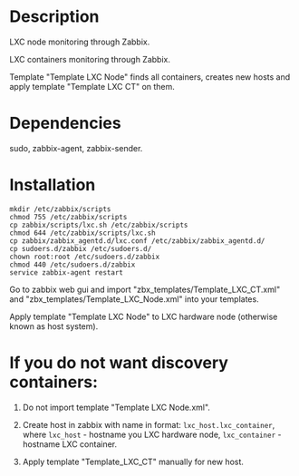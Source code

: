 # Description
LXC node monitoring through Zabbix.

LXC containers monitoring through Zabbix.

Template "Template LXC Node" finds all containers, creates new hosts and apply template "Template LXC CT" on them.

# Dependencies
sudo, zabbix-agent, zabbix-sender.

# Installation
```
mkdir /etc/zabbix/scripts
chmod 755 /etc/zabbix/scripts
cp zabbix/scripts/lxc.sh /etc/zabbix/scripts
chmod 644 /etc/zabbix/scripts/lxc.sh
cp zabbix/zabbix_agentd.d/lxc.conf /etc/zabbix/zabbix_agentd.d/
cp sudoers.d/zabbix /etc/sudoers.d/
chown root:root /etc/sudoers.d/zabbix
chmod 440 /etc/sudoers.d/zabbix
service zabbix-agent restart
```

Go to zabbix web gui and import "zbx_templates/Template_LXC_CT.xml" and "zbx_templates/Template_LXC_Node.xml" into your templates.

Apply template "Template LXC Node" to LXC hardware node (otherwise known as host system).

# If you do not want discovery containers:
1. Do not import template "Template LXC Node.xml".

2. Create host in zabbix with name in format: `lxc_host.lxc_container`, where `lxc_host` - hostname you LXC hardware node, `lxc_container` - hostname LXC container.

3. Apply template "Template_LXC_CT" manually for new host.
